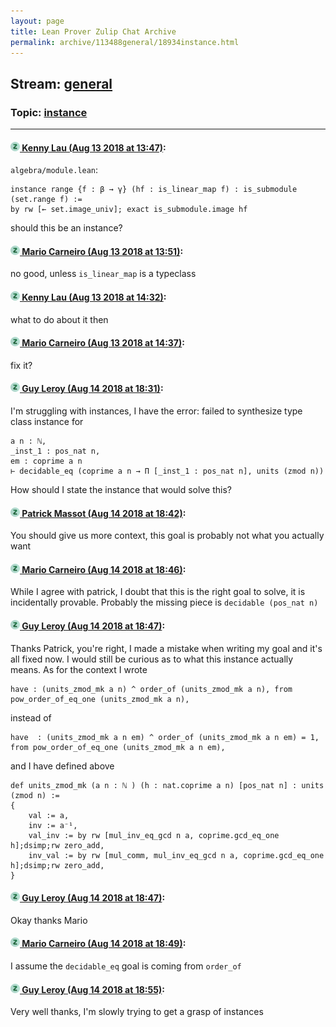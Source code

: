 ```yaml
---
layout: page
title: Lean Prover Zulip Chat Archive 
permalink: archive/113488general/18934instance.html
---
```


## Stream: [general](index.html)
### Topic: [instance](18934instance.html)

---

#### [![Click to go to Zulip](../../assets/img/zulip2.png) Kenny Lau (Aug 13 2018 at 13:47)](https://leanprover.zulipchat.com/#narrow/stream/113488-general/topic/instance/near/132041055):
`algebra/module.lean`:
```lean
instance range {f : β → γ} (hf : is_linear_map f) : is_submodule (set.range f) :=
by rw [← set.image_univ]; exact is_submodule.image hf
```
should this be an instance?

#### [![Click to go to Zulip](../../assets/img/zulip2.png) Mario Carneiro (Aug 13 2018 at 13:51)](https://leanprover.zulipchat.com/#narrow/stream/113488-general/topic/instance/near/132041241):
no good, unless `is_linear_map` is a typeclass

#### [![Click to go to Zulip](../../assets/img/zulip2.png) Kenny Lau (Aug 13 2018 at 14:32)](https://leanprover.zulipchat.com/#narrow/stream/113488-general/topic/instance/near/132043377):
what to do about it then

#### [![Click to go to Zulip](../../assets/img/zulip2.png) Mario Carneiro (Aug 13 2018 at 14:37)](https://leanprover.zulipchat.com/#narrow/stream/113488-general/topic/instance/near/132043635):
fix it?

#### [![Click to go to Zulip](../../assets/img/zulip2.png) Guy Leroy (Aug 14 2018 at 18:31)](https://leanprover.zulipchat.com/#narrow/stream/113488-general/topic/instance/near/132121087):
I'm struggling with instances, I have the error:
failed to synthesize type class instance for
```lean 
a n : ℕ,
_inst_1 : pos_nat n,
em : coprime a n
⊢ decidable_eq (coprime a n → Π [_inst_1 : pos_nat n], units (zmod n))
```
How should I state the instance that would solve this?

#### [![Click to go to Zulip](../../assets/img/zulip2.png) Patrick Massot (Aug 14 2018 at 18:42)](https://leanprover.zulipchat.com/#narrow/stream/113488-general/topic/instance/near/132121699):
You should give us more context, this goal is probably not what you actually want

#### [![Click to go to Zulip](../../assets/img/zulip2.png) Mario Carneiro (Aug 14 2018 at 18:46)](https://leanprover.zulipchat.com/#narrow/stream/113488-general/topic/instance/near/132121881):
While I agree with patrick, I doubt that this is the right goal to solve, it is incidentally provable. Probably the missing piece is `decidable (pos_nat n)`

#### [![Click to go to Zulip](../../assets/img/zulip2.png) Guy Leroy (Aug 14 2018 at 18:47)](https://leanprover.zulipchat.com/#narrow/stream/113488-general/topic/instance/near/132121916):
Thanks Patrick, you're right, I made a mistake when writing my goal and it's all fixed now.
I would still be curious as to what this instance actually means.
As for the context I wrote 
```lean
have : (units_zmod_mk a n) ^ order_of (units_zmod_mk a n), from pow_order_of_eq_one (units_zmod_mk a n),
```
instead of 
```lean
have  : (units_zmod_mk a n em) ^ order_of (units_zmod_mk a n em) = 1, from pow_order_of_eq_one (units_zmod_mk a n em),
```
and I have defined above 
```lean
def units_zmod_mk (a n : ℕ ) (h : nat.coprime a n) [pos_nat n] : units (zmod n) := 
{
    val := a,
    inv := a⁻¹,
    val_inv := by rw [mul_inv_eq_gcd n a, coprime.gcd_eq_one h];dsimp;rw zero_add,
    inv_val := by rw [mul_comm, mul_inv_eq_gcd n a, coprime.gcd_eq_one h];dsimp;rw zero_add,
}
```

#### [![Click to go to Zulip](../../assets/img/zulip2.png) Guy Leroy (Aug 14 2018 at 18:47)](https://leanprover.zulipchat.com/#narrow/stream/113488-general/topic/instance/near/132121924):
Okay thanks Mario

#### [![Click to go to Zulip](../../assets/img/zulip2.png) Mario Carneiro (Aug 14 2018 at 18:49)](https://leanprover.zulipchat.com/#narrow/stream/113488-general/topic/instance/near/132122004):
I assume the `decidable_eq` goal is coming from `order_of`

#### [![Click to go to Zulip](../../assets/img/zulip2.png) Guy Leroy (Aug 14 2018 at 18:55)](https://leanprover.zulipchat.com/#narrow/stream/113488-general/topic/instance/near/132122352):
Very well thanks, I'm slowly trying to get a grasp of instances

